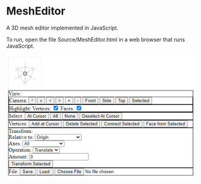 MeshEditor
==========

A 3D mesh editor implemented in JavaScript.

To run, open the file Source/MeshEditor.html in a web browser that runs JavaScript.

<img src="Screenshot.png"></img>